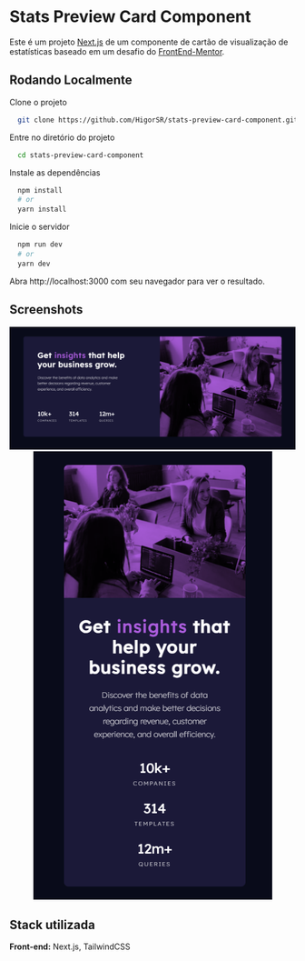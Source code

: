 # Stats Preview Card Component

Este é um projeto [Next.js](https://nextjs.org/) de um componente de cartão de visualização de estatísticas baseado em um desafio do [FrontEnd-Mentor](https://www.frontendmentor.io/challenges/stats-preview-card-component-8JqbgoU62).

## Rodando Localmente

Clone o projeto

```bash
  git clone https://github.com/HigorSR/stats-preview-card-component.git
```

Entre no diretório do projeto

```bash
  cd stats-preview-card-component
```

Instale as dependências

```bash
  npm install
  # or
  yarn install
```

Inicie o servidor

```bash
  npm run dev
  # or
  yarn dev
```

Abra http://localhost:3000 com seu navegador para ver o resultado.

## Screenshots

<div align="center">
  <img widdth="50%" src="./public/assets/desktop_preview.png">
  <img height="50%" src="./public/assets/mobile_preview.png">
</div>

## Stack utilizada

**Front-end:** Next.js, TailwindCSS
